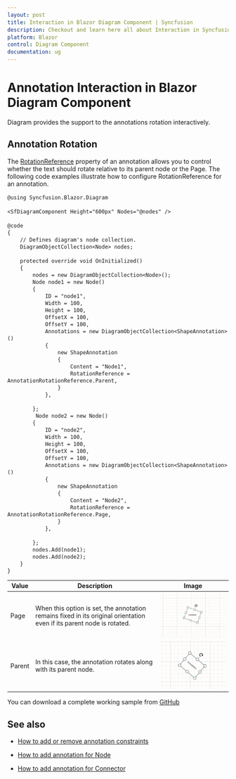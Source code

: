 ```yaml
---
layout: post
title: Interaction in Blazor Diagram Component | Syncfusion
description: Checkout and learn here all about Interaction in Syncfusion Blazor Diagram component and much more details.
platform: Blazor
control: Diagram Component
documentation: ug
---
```


# Annotation Interaction in Blazor Diagram Component

Diagram provides the support to the annotations rotation interactively.

## Annotation Rotation
The [RotationReference](https://help.syncfusion.com/cr/blazor/Syncfusion.Blazor.Diagram.ShapeAnnotation.html#Syncfusion_Blazor_Diagram_ShapeAnnotation_RotationReference) property of an annotation allows you to control whether the text should rotate relative to its parent node or the Page. The following code examples illustrate how to configure RotationReference for an annotation.


```cshtml
@using Syncfusion.Blazor.Diagram

<SfDiagramComponent Height="600px" Nodes="@nodes" />

@code
{
    // Defines diagram's node collection.
    DiagramObjectCollection<Node> nodes;

    protected override void OnInitialized()
    {
        nodes = new DiagramObjectCollection<Node>();
        Node node1 = new Node()
        {
            ID = "node1",
            Width = 100,
            Height = 100,
            OffsetX = 100,
            OffsetY = 100,
            Annotations = new DiagramObjectCollection<ShapeAnnotation>()
            {
                new ShapeAnnotation 
                { 
                    Content = "Node1",
                    RotationReference = AnnotationRotationReference.Parent,
                }
            },
           
        };
         Node node2 = new Node()
        {
            ID = "node2",
            Width = 100,
            Height = 100,
            OffsetX = 100,
            OffsetY = 100,
            Annotations = new DiagramObjectCollection<ShapeAnnotation>()
            {
                new ShapeAnnotation 
                { 
                    Content = "Node2",
                    RotationReference = AnnotationRotationReference.Page,
                }
            },
           
        };
        nodes.Add(node1);
        nodes.Add(node2);
    }
}
```


 Value | Description | Image |
| -------- | -------- | -------- |
| Page | When this option is set, the annotation remains fixed in its original orientation even if its parent node is rotated. | ![Blazor Diagram RotationReference page](../images/rotationReferencePage.gif) |
| Parent | In this case, the annotation rotates along with its parent node. | ![Blazor Diagram RotationReference Parent](../images/rotationReferenceParent.gif) |


You can download a complete working sample from [GitHub](https://github.com/SyncfusionExamples/Blazor-Diagram-Examples/tree/master/UG-Samples/Annotations/Interactions/RotationReference)

## See also

* [How to add or remove annotation constraints](../constraints#annotation-constraints)

* [How to add annotation for Node](./node-annotation)

* [How to add annotation for Connector](./connector-annotation)
